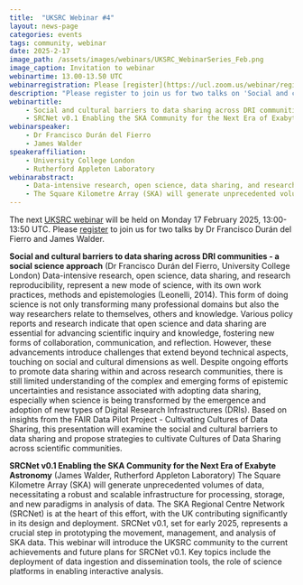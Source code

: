 ```yaml
---
title:  "UKSRC Webinar #4"
layout: news-page
categories: events
tags: community, webinar
date: 2025-2-17
image_path: /assets/images/webinars/UKSRC_WebinarSeries_Feb.png
image_caption: Invitation to webinar
webinartime: 13.00-13.50 UTC
webinarregistration: Please [register](https://ucl.zoom.us/webinar/register/WN_6acrCn3vTDmY--kel28GSQ) to receive details of how to join the webinar via Zoom
description: "Please register to join us for two talks on 'Social and cultural barriers to data sharing' and 'SRCNet v0.1' by Dr Francisco Durán del Fierro and James Walder."
webinartitle: 
    - Social and cultural barriers to data sharing across DRI communities - a social science approach
    - SRCNet v0.1 Enabling the SKA Community for the Next Era of Exabyte Astronomy
webinarspeaker:
    - Dr Francisco Durán del Fierro
    - James Walder
speakeraffiliation:
    - University College London
    - Rutherford Appleton Laboratory
webinarabstract:
    - Data-intensive research, open science, data sharing, and research reproducibility, represent a new mode of science, with its own work practices, methods and epistemologies (Leonelli, 2014). This form of doing science is not only transforming many professional domains but also the way researchers relate to themselves, others and knowledge. Various policy reports and research indicate that open science and data sharing are essential for advancing scientific inquiry and knowledge, fostering new forms of collaboration, communication, and reflection. However, these advancements introduce challenges that extend beyond technical aspects, touching on social and cultural dimensions as well. Despite ongoing efforts to promote data sharing within and across research communities, there is still limited understanding of the complex and emerging forms of epistemic uncertainties and resistance associated with adopting data sharing, especially when science is being transformed by the emergence and adoption of new types of Digital Research Infrastructures (DRIs). Based on insights from the FAIR Data Pilot Project - Cultivating Cultures of Data Sharing, this presentation will examine the social and cultural barriers to data sharing and propose strategies to cultivate Cultures of Data Sharing across scientific communities.
    - The Square Kilometre Array (SKA) will generate unprecedented volumes of data, necessitating a robust and scalable infrastructure for processing, storage, and new paradigms in analysis of data. The SKA Regional Centre Network (SRCNet) is at the heart of this effort, with the UK contributing significantly in its design and deployment. SRCNet v0.1, set for early 2025, represents a crucial step in prototyping the movement, management, and analysis of SKA data. This webinar will introduce the UKSRC community to the current achievements and future plans for SRCNet v0.1. Key topics include the deployment of data ingestion and dissemination tools, the role of science platforms in enabling interactive analysis.
---
```


The next [UKSRC webinar](https://www.uksrc.org/webinar-series/) will be held on Monday 17 February 2025, 13:00-13:50 UTC. Please [register](https://ucl.zoom.us/webinar/register/WN_6acrCn3vTDmY--kel28GSQ) to join us for two talks by Dr Francisco Durán del Fierro and James Walder.

**Social and cultural barriers to data sharing across DRI communities - a social science approach** (Dr Francisco Durán del Fierro, University College London)
Data-intensive research, open science, data sharing, and research reproducibility, represent a new mode of science, with its own work practices, methods and epistemologies (Leonelli, 2014). This form of doing science is not only transforming many professional domains but also the way researchers relate to themselves, others and knowledge. Various policy reports and research indicate that open science and data sharing are essential for advancing scientific inquiry and knowledge, fostering new forms of collaboration, communication, and reflection. However, these advancements introduce challenges that extend beyond technical aspects, touching on social and cultural dimensions as well. Despite ongoing efforts to promote data sharing within and across research communities, there is still limited understanding of the complex and emerging forms of epistemic uncertainties and resistance associated with adopting data sharing, especially when science is being transformed by the emergence and adoption of new types of Digital Research Infrastructures (DRIs). Based on insights from the FAIR Data Pilot Project - Cultivating Cultures of Data Sharing, this presentation will examine the social and cultural barriers to data sharing and propose strategies to cultivate Cultures of Data Sharing across scientific communities.

**SRCNet v0.1 Enabling the SKA Community for the Next Era of Exabyte Astronomy** (James Walder, Rutherford Appleton Laboratory)
The Square Kilometre Array (SKA) will generate unprecedented volumes of data, necessitating a robust and scalable infrastructure for processing, storage, and new paradigms in analysis of data. The SKA Regional Centre Network (SRCNet) is at the heart of this effort, with the UK contributing significantly in its design and deployment. SRCNet v0.1, set for early 2025, represents a crucial step in prototyping the movement, management, and analysis of SKA data. This webinar will introduce the UKSRC community to the current achievements and future plans for SRCNet v0.1. Key topics include the deployment of data ingestion and dissemination tools, the role of science platforms in enabling interactive analysis.
